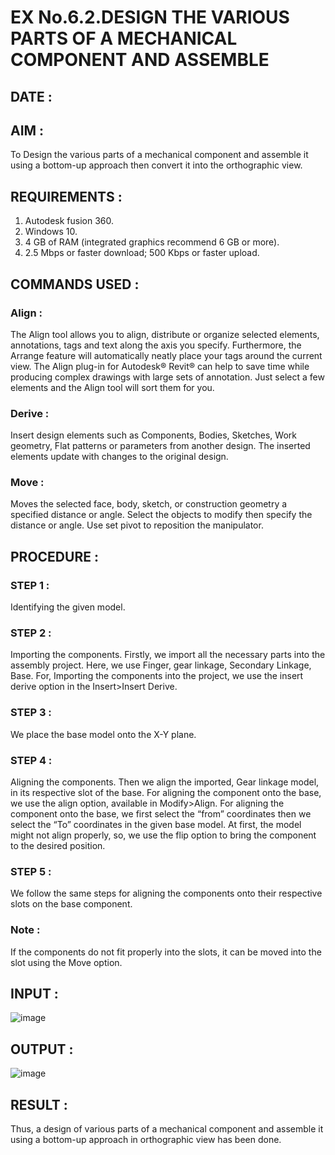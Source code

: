# EX No.6.2.DESIGN THE VARIOUS PARTS OF A MECHANICAL COMPONENT AND ASSEMBLE
## DATE :

## AIM : 
To Design the various parts of a mechanical component and assemble it using a bottom-up approach then convert it into the orthographic view.

## REQUIREMENTS : 
1. Autodesk fusion 360.
2. Windows 10.
3. 4 GB of RAM (integrated graphics recommend 6 GB or more).
4. 2.5 Mbps or faster download; 500 Kbps or faster upload. 

## COMMANDS USED :
### Align : 
The Align tool allows you to align, distribute or organize selected elements, annotations, tags and text along the axis you specify. Furthermore, the Arrange feature will automatically neatly place your tags around the current view.
The Align plug-in for Autodesk® Revit® can help to save time while producing complex drawings with large sets of annotation.
Just select a few elements and the Align tool will sort them for you.

### Derive :
Insert design elements such as Components, Bodies, Sketches, Work geometry, Flat patterns or parameters from another design.
The inserted elements update with changes to the original design.

### Move :
Moves the selected face, body, sketch, or construction geometry a specified distance or angle.
Select the objects to modify then specify the distance or angle. Use set pivot to reposition the manipulator.

## PROCEDURE :
### STEP 1 : 
 Identifying the given model.

### STEP 2 : 
Importing the components.
Firstly, we import all the necessary parts into the assembly project. Here, we use Finger, gear linkage, Secondary Linkage, Base. For, Importing the components into the project, we use the insert derive option in the Insert>Insert Derive.

### STEP 3 : 
We place the base model onto the X-Y plane.

### STEP 4 :
Aligning the components.
Then we align the imported, Gear linkage model, in its respective slot of the base.
For aligning the component onto the base, we use the align option, available in Modify>Align.
For aligning the component onto the base, we first select the “from” coordinates then we select the “To” coordinates in the given base model. At first, the model might not align properly, so, we use the flip option to bring the component to the desired position.

### STEP 5 : 
We follow the same steps for aligning the components onto their respective      slots on the base component.

### Note : 
If the components do not fit properly into the slots, it can be moved into the slot using the Move option.

## INPUT : 
![image](https://user-images.githubusercontent.com/113594316/199641859-1ebade5e-7bb4-4047-aa4b-89ae1d934ba0.png)

## OUTPUT :
![image](https://github.com/NithyaDayalan/EX-No.6.2.-DESIGN-THE-VARIOUS-PARTS-OF-A-MECHANICAL-COMPONENT-AND-ASSEMBLE/assets/166380061/9a580f45-0437-4943-b0d4-669512c17b16)

## RESULT :
Thus, a design of various parts of a mechanical component and assemble it using a bottom-up approach in orthographic view has been done.
